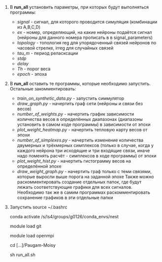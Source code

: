 1. В **run_all** установить параметры, при которых будут выполняться программы:
	- *signal* - сигнал, для которого проводится симуляция (комбинации из A,B,C,D)
	- *ex* - номер, определяющий, на какие нейроны подаётся сигнал (нейроны для данного номера прописать в в signal_parameters)
	- *topology* - топология reg для упорядоченный связей нейронов по часовой стрелке, irreg для случайных связей
	- *tau_m* - период реласксации
	- *stdp*
	- *delay* 
	- *Th* - порог веса
	- *epoch* - эпоха
2. В **run_all** оставить те программы, которые необходимо запустить. Остальные закомментировать:
	- *train_on_synthetic_data.py* - запустить симмулятор
	- *draw_graph.py* - начертить граф сети (нейроны и связи без весов)
	- *number_of_weights.py* - начертить график зависимости количества весов в определённых диапазонах (диапазоны установить в самом коде программы) в зависимости от эпохи
	- *plot_weight_heatmap.py* - начертить тепловую карту весов от эпохи
	- *number_of_simplexes.py* - начертить изменение количества двумерных и трёхмерных симплексов (только в случае, когда у каждого нейрона три исходящие и три входящие связи, иначе надо поменять расчёт - симплексов в ходе программы) от эпохи
	- *plot_weight_hist.py* - начертить гистограмму весов на определённой эпохе
	- *draw_weight_graph.py* - начертить граф только с теми связями, которые выросли выше порога на заданной эпохе
Также можно раскомментировать создание отдельных папок, где будут лежать соответствующие графики для всех сигналов. Необходимо так же в самим программах раскомментировать сохранение графиков в эти отдельные папки
3. Запустить
	source ~/.bashrc
	
 	conda activate /s/ls4/groups/g0126/conda_envs/nest
	
 	module load git
	
 	module load openmpi
	
 	cd [...]/Paugam-Moisy
	
 	sh run_all.sh
